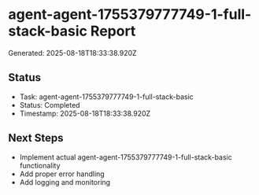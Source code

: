 # agent-agent-1755379777749-1-full-stack-basic Report

Generated: 2025-08-18T18:33:38.920Z

## Status
- Task: agent-agent-1755379777749-1-full-stack-basic
- Status: Completed
- Timestamp: 2025-08-18T18:33:38.920Z

## Next Steps
- Implement actual agent-agent-1755379777749-1-full-stack-basic functionality
- Add proper error handling
- Add logging and monitoring
